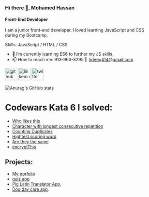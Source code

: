 ### Hi there 👋, Mohamed Hassan
#### Front-End Developer
I am a junior front-end developer. I loved learning JavaScript and CSS during my Bootcamp. 

Skills: JavaScript / HTML / CSS

- 🌱 I’m currently learning ES6 to further my JS skills. 
- 📫 How to reach me: 913-963-8295 || hdeeq414@gmail.com 


[<img src='https://cdn.jsdelivr.net/npm/simple-icons@3.0.1/icons/github.svg' alt='github' height='40'>](https://github.com/https://github.com/iscadeeye)  [<img src='https://cdn.jsdelivr.net/npm/simple-icons@3.0.1/icons/linkedin.svg' alt='linkedin' height='40'>](https://www.linkedin.com/in/linkedin.com/in/mhassan77/)  [<img src='https://cdn.jsdelivr.net/npm/simple-icons@3.0.1/icons/twitter.svg' alt='twitter' height='40'>](https://twitter.com/https://twitter.com/Mohamed75725590)  



[![Anurag's GitHub stats](https://github-readme-stats.vercel.app/api?username=iscadeeye)](https://github.com/anuraghazra/github-readme-stats)

# Codewars Kata 6 I solved:
* [Who likes this](https://www.codewars.com/kata/5266876b8f4bf2da9b000362)
* [Character with longest consecutive repetition](https://www.codewars.com/kata/586d6cefbcc21eed7a001155)
* [Counting Duplicates](https://www.codewars.com/kata/54bf1c2cd5b56cc47f0007a1)
* [Hightest scoring word](https://www.codewars.com/kata/57eb8fcdf670e99d9b000272)
* [Are they the same](https://www.codewars.com/kata/search/my-languages?q=%20Are%20they%20the%20%22same%22?&&beta=false)
* [encryptThis](https://www.codewars.com/users/iscadeeye/completed_solutions)


## Projects:
* [My porfolio]( https://iscadeeye.github.io/my-porfolio/)
* [quiz app](https://iscadeeye.github.io/Triva-quiz-app/)
* [Pig Latin Translator App.](https://iscadeeye.github.io/pig-latin-translator-app/)
* [Dog day care app](https://iscadeeye.github.io/Dog-day-care-app/).

